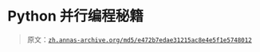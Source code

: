 # Python 并行编程秘籍

> 原文：[`zh.annas-archive.org/md5/e472b7edae31215ac8e4e5f1e5748012`](https://zh.annas-archive.org/md5/e472b7edae31215ac8e4e5f1e5748012)